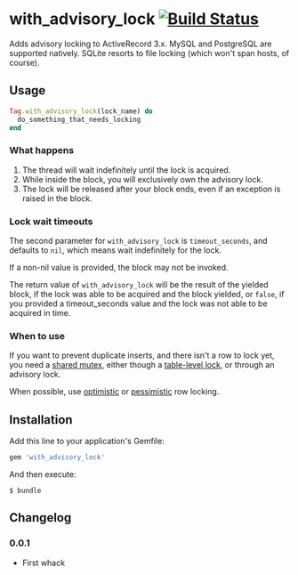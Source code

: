 # with_advisory_lock [![Build Status](https://api.travis-ci.org/mceachen/with_advisory_lock.png?branch=master)](https://travis-ci.org/mceachen/with_advisory_lock)

Adds advisory locking to ActiveRecord 3.x. MySQL and PostgreSQL are supported natively.
SQLite resorts to file locking (which won't span hosts, of course).

## Usage

```ruby
Tag.with_advisory_lock(lock_name) do
  do_something_that_needs_locking
end
```

### What happens

1. The thread will wait indefinitely until the lock is acquired.
2. While inside the block, you will exclusively own the advisory lock.
3. The lock will be released after your block ends, even if an exception is raised in the block.

### Lock wait timeouts

The second parameter for ```with_advisory_lock``` is ```timeout_seconds```, and defaults to ```nil```,
which means wait indefinitely for the lock.

If a non-nil value is provided, the block may not be invoked.

The return value of ```with_advisory_lock``` will be the result of the yielded block,
if the lock was able to be acquired and the block yielded, or ```false```, if you provided
a timeout_seconds value and the lock was not able to be acquired in time.

### When to use

If you want to prevent duplicate inserts, and there isn't a row to lock yet, you need
a [shared mutex](http://en.wikipedia.org/wiki/Mutual_exclusion), either though
a [table-level lock](https://github.com/mceachen/monogamy), or through an advisory lock.

When possible, use [optimistic](http://api.rubyonrails.org/classes/ActiveRecord/Locking/Optimistic.html)
or [pessimistic](http://api.rubyonrails.org/classes/ActiveRecord/Locking/Pessimistic.html) row locking.

## Installation

Add this line to your application's Gemfile:

``` ruby
gem 'with_advisory_lock'
```

And then execute:

    $ bundle

## Changelog

### 0.0.1

* First whack
